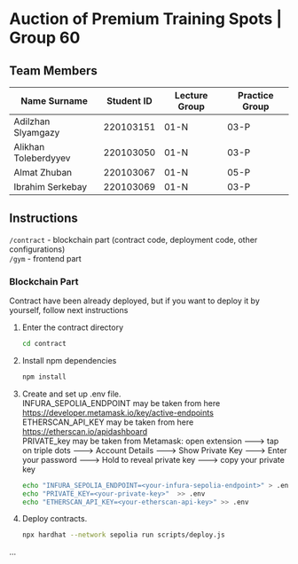 # Auction of Premium Training Spots | Group 60

## Team Members

| Name Surname          | Student ID  | Lecture Group | Practice Group |
|-----------------------|-------------|---------------|----------------|
| Adilzhan Slyamgazy    | 220103151   | 01-N          | 03-P           | 
| Alikhan Toleberdyyev  | 220103050   | 01-N          | 03-P           | 
| Almat Zhuban          | 220103067   | 01-N          | 05-P           |
| Ibrahim Serkebay      | 220103069   | 01-N          | 03-P           |



## Instructions

`/contract` - blockchain part (contract code, deployment code, other configurations) 
<br>
`/gym` - frontend part


### Blockchain Part
Contract have been already deployed, but if you want to deploy it by yourself, follow next instructions

1. Enter the contract directory
    ```bash
    cd contract 
    ```
2. Install npm dependencies
    ```bash
    npm install
    ```
3. Create and set up .env file. <br>
INFURA_SEPOLIA_ENDPOINT may be taken from here https://developer.metamask.io/key/active-endpoints <br>
ETHERSCAN_API_KEY may be taken from here https://etherscan.io/apidashboard <br>
PRIVATE_key may be taken from Metamask: open extension ---> tap on triple dots ---> Account Details ---> Show Private Key ---> Enter your password ---> Hold to reveal private key ---> copy your private key
    ```bash
    echo "INFURA_SEPOLIA_ENDPOINT=<your-infura-sepolia-endpoint>" > .env
    echo "PRIVATE_KEY=<your-private-key>"  >> .env
    echo "ETHERSCAN_API_KEY=<your-etherscan-api-key>" >> .env
    ```

4. Deploy contracts. 
   ```bash
   npx hardhat --network sepolia run scripts/deploy.js   
   ```

...